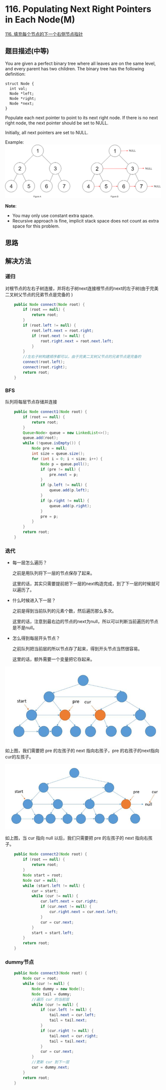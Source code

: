 # 116. Populating Next Right Pointers in Each Node\(M\)

[116. 填充每个节点的下一个右侧节点指针](https://leetcode-cn.com/problems/populating-next-right-pointers-in-each-node/)

## 题目描述\(中等\)

You are given a perfect binary tree where all leaves are on the same level, and every parent has two children. The binary tree has the following definition:

```
struct Node {  
  int val;  
  Node *left;  
  Node *right;  
  Node *next;  
}
```

Populate each next pointer to point to its next right node. If there is no next right node, the next pointer should be set to NULL.

Initially, all next pointers are set to NULL.

Example:  
![](../assets/leetcode-note/101-200/116-p-1.png)

**Note**:

* You may only use constant extra space.
* Recursive approach is fine, implicit stack space does not count as extra space for this problem.

## 思路

## 解决方法

### 递归

对根节点的左右子树连接，并将右子树next连接根节点的next的左子树(由于完美二叉树父节点的兄弟节点是完备的
)

```java
    public Node connect(Node root) {
        if (root == null) {
            return root;
        }
        if (root.left != null) {
            root.left.next = root.right;
            if (root.next != null) {
                root.right.next = root.next.left;
            }
        }
        //左右子树构建顺序都可以，由于完美二叉树父节点的兄弟节点是完备的
        connect(root.left);
        connect(root.right);
        return root;
    }
```

### BFS
队列将每层节点存储并连接

```java
    public Node connect1(Node root) {
        if (root == null) {
            return root;
        }
        Queue<Node> queue = new LinkedList<>();
        queue.add(root);
        while (!queue.isEmpty()) {
            Node pre = null;
            int size = queue.size();
            for (int i = 0; i < size; i++) {
                Node p = queue.poll();
                if (pre != null) {
                    pre.next = p;
                }
                if (p.left != null) {
                    queue.add(p.left);
                }
                if (p.right != null) {
                    queue.add(p.right);
                }
                pre = p;
            }
        }
        return root;
    }
```

### 迭代

- 每一层怎么遍历？

    之前是用队列将下一层的节点保存了起来。
    
    这里的话，其实只需要提前把下一层的next构造完成，到了下一层的时候就可以遍历了。

- 什么时候进入下一层？

    之前是得到当前队列的元素个数，然后遍历那么多次。
    
    这里的话，注意到最右边的节点的next为null，所以可以判断当前遍历的节点是不是null。

- 怎么得到每层开头节点？

    之前队列把当前层的所以节点存了起来，得到开头节点当然很容易。
    
    这里的话，额外需要一个变量把它存起来。


![](../assets/leetcode-note/101-200/116-s-3-1.png)
如上图，我们需要把 pre 的左孩子的 next 指向右孩子，pre 的右孩子的next指向cur的左孩子。


![](../assets/leetcode-note/101-200/116-s-3-2.png)

如上图，当 cur 指向 null 以后，我们只需要把 pre 的左孩子的 next 指向右孩子。
```java
    public Node connect2(Node root) {
        if (root == null) {
            return root;
        }
        Node start = root;
        Node cur = null;
        while (start.left != null) {
            cur = start;
            while (cur != null) {
                cur.left.next = cur.right;
                if (cur.next != null) {
                    cur.right.next = cur.next.left;
                }
                cur = cur.next;
            }
            start = start.left;
        }
        return root;
    }
```

### dummy节点

```java
    public Node connect3(Node root) {
        Node cur = root;
        while (cur != null) {
            Node dummy = new Node();
            Node tail = dummy;
            //遍历 cur 的当前层
            while (cur != null) {
                if (cur.left != null) {
                    tail.next = cur.left;
                    tail = tail.next;
                }
                if (cur.right != null) {
                    tail.next = cur.right;
                    tail = tail.next;
                }
                cur = cur.next;
            }
            //更新 cur 到下一层
            cur = dummy.next;
        }
        return root;
    }
```



